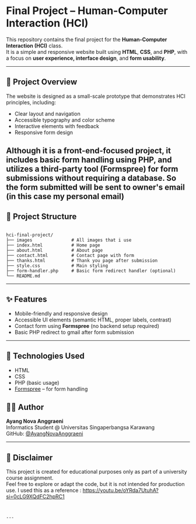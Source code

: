 
# Final Project – Human-Computer Interaction (HCI)

This repository contains the final project for the **Human-Computer Interaction (HCI)** class.  
It is a simple and responsive website built using **HTML**, **CSS**, and **PHP**, with a focus on **user experience, interface design**, and **form usability**.

---

## 🎯 Project Overview

The website is designed as a small-scale prototype that demonstrates HCI principles, including:
- Clear layout and navigation
- Accessible typography and color scheme
- Interactive elements with feedback
- Responsive form design

Although it is a front-end-focused project, it includes basic form handling using **PHP**, and utilizes a third-party tool (**Formspree**) for form submissions without requiring a database.
So the form submitted will be sent to owner's email (in this case my personal email)
---

## 📁 Project Structure

```

hci-final-project/
├── images               # All images that i use
├── index.html           # Home page
├── about.html           # About page
├── contact.html         # Contact page with form
├── thanks.html          # Thank you page after submission
├── style.css            # Main styling
├── form-handler.php     # Basic form redirect handler (optional)
└── README.md

```

---

## ✨ Features

- Mobile-friendly and responsive design
- Accessible UI elements (semantic HTML, proper labels, contrast)
- Contact form using **Formspree** (no backend setup required)
- Basic PHP redirect to gmail after form submission

---

## 🔧 Technologies Used

- HTML
- CSS  
- PHP (basic usage)  
- [Formspree](https://formspree.io/) – for form handling


## 👩‍💻 Author

**Ayang Nova Anggraeni**  
Informatics Student @ Universitas Singaperbangsa Karawang  
GitHub: [@AyangNovaAnggraeni](https://github.com/AyangNovaAnggraeni)

---

## 📌 Disclaimer

This project is created for educational purposes only as part of a university course assignment.  
Feel free to explore or adapt the code, but it is not intended for production use.
I used this as a reference : https://youtu.be/oYRda7UtuhA?si=0cLG9XQdFC2hpRC1
```


---

